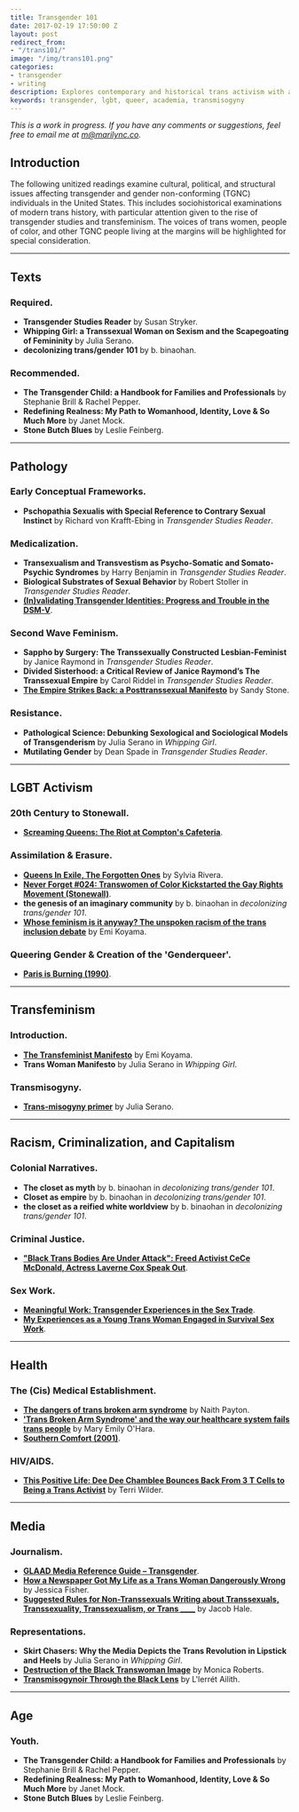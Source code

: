 ```yaml
---
title: Transgender 101
date: 2017-02-19 17:50:00 Z
layout: post
redirect_from:
- "/trans101/"
image: "/img/trans101.png"
categories:
- transgender
- writing
description: Explores contemporary and historical trans activism with a specific focus on trans women and transfeminisms.
keywords: transgender, lgbt, queer, academia, transmisogyny
---
```


*This is a work in progress. If you have any comments or suggestions, feel free to email me at [m@marilync.co](mailto:m@marilync.co).*

## Introduction
The following unitized readings examine cultural, political, and structural issues affecting transgender and gender non-conforming (TGNC) individuals in the United States. This includes sociohistorical examinations of modern trans history, with particular attention given to the rise of transgender studies and transfeminism. The voices of trans women, people of color, and other TGNC people living at the margins will be highlighted for special consideration.

<hr class="large">

## Texts
### Required.
* **Transgender Studies Reader** by Susan Stryker.
* **Whipping Girl: a Transsexual Woman on Sexism and the Scapegoating of Femininity** by Julia Serano.
* **decolonizing trans/gender 101** by b. binaohan.

### Recommended.
* **The Transgender Child: a Handbook for Families and Professionals** by Stephanie Brill & Rachel Pepper.
* **Redefining Realness: My Path to Womanhood, Identity, Love & So Much More** by Janet Mock.
* **Stone Butch Blues** by Leslie Feinberg.

<hr class="large">

## Pathology
### Early Conceptual Frameworks.
* **Pschopathia Sexualis with Special Reference to Contrary Sexual Instinct** by Richard von Krafft-Ebing in *Transgender Studies Reader*.

### Medicalization.
* **Transexualism and Transvestism as Psycho-Somatic and Somato-Psychic Syndromes** by Harry Benjamin in *Transgender Studies Reader*.
* **Biological Substrates of Sexual Behavior** by Robert Stoller in *Transgender Studies Reader*.
* [**(In)validating Transgender Identities: Progress and Trouble in the DSM-V**](http://www.thetaskforce.org/invalidating-transgender-identities-progress-and-trouble-in-the-dsm-5/).

### Second Wave Feminism.
* **Sappho by Surgery: The Transsexually Constructed Lesbian-Feminist** by Janice Raymond in *Transgender Studies Reader*.
* **Divided Sisterhood: a Critical Review of Janice Raymond’s The Transsexual Empire** by Carol Riddel in *Transgender Studies Reader*.
* [**The Empire Strikes Back: a Posttranssexual Manifesto**](http://sandystone.com/empire-strikes-back.pdf) by Sandy Stone.

### Resistance.
* **Pathological Science: Debunking Sexological and Sociological Models of Transgenderism** by Julia Serano in *Whipping Girl*.
* **Mutilating Gender** by Dean Spade in *Transgender Studies Reader*.

<hr class="large">

## LGBT Activism
### 20th Century to Stonewall.
* [**Screaming Queens: The Riot at Compton's Cafeteria**](http://www.imdb.com/title/tt0464189/).

### Assimilation & Erasure.
* [**Queens In Exile, The Forgotten Ones**](http://xa.yimg.com/kq/groups/21904777/1703979022/name/Rivera+article%5D.pdf) by Sylvia Rivera.
* [**Never Forget #024: Transwomen of Color Kickstarted the Gay Rights Movement (Stonewall)**](http://www.thevisibilityproject.com/2016/05/26/never-forget-transwomen-of-color-kickstarted-the-gay-rights-movement-stonewall-uprising/).
* **the genesis of an imaginary community** by b. binaohan in *decolonizing trans/gender 101*.
* [**Whose feminism is it anyway? The unspoken racism of the trans inclusion debate**](http://eminism.org/readings/pdf-rdg/whose-feminism.pdf) by Emi Koyama.

### Queering Gender & Creation of the 'Genderqueer'.
* [**Paris is Burning (1990)**](http://www.imdb.com/title/tt0100332/).

<hr class="large">

## Transfeminism
### Introduction.
* [**The Transfeminist Manifesto**](http://eminism.org/readings/pdf-rdg/tfmanifesto.pdf) by Emi Koyama.
* **Trans Woman Manifesto** by Julia Serano in *Whipping Girl*.

### Transmisogyny.
* [**Trans-misogyny primer**](https://www.juliaserano.com/av/TransmisogynyPrimer-Serano.pdf) by Julia Serano.

<hr class="large">

## Racism, Criminalization, and Capitalism
### Colonial Narratives.
* **The closet as myth** by b. binaohan in *decolonizing trans/gender 101*.
* **Closet as empire** by b. binaohan in *decolonizing trans/gender 101*.
* **the closet as a reified white worldview** by b. binaohan in *decolonizing trans/gender 101*.

### Criminal Justice.
* [**"Black Trans Bodies Are Under Attack": Freed Activist CeCe McDonald, Actress Laverne Cox Speak Out**](https://www.democracynow.org/2014/2/19/black_trans_bodies_are_under_attack).

### Sex Work.
* [**Meaningful Work: Transgender Experiences in the Sex Trade**](http://www.transequality.org/sites/default/files/Meaningful%20Work-Full%20Report_FINAL_3.pdf).
* [**My Experiences as a Young Trans Woman Engaged in Survival Sex Work**](http://janetmock.com/2014/01/30/janet-mock-sex-work-experiences/).

<hr class="large">

## Health
### The (Cis) Medical Establishment.
* [**The dangers of trans broken arm syndrome**](http://www.pinknews.co.uk/2015/07/09/feature-the-dangers-of-trans-broken-arm-syndrome/) by Naith Payton.
* [**'Trans Broken Arm Syndrome' and the way our healthcare system fails trans people**](http://www.dailydot.com/irl/trans-broken-arm-syndrome-healthcare/) by Mary Emily O'Hara.
* [**Southern Comfort (2001)**](http://www.imdb.com/title/tt0276515/).

### HIV/AIDS.
* [**This Positive Life: Dee Dee Chamblee Bounces Back From 3 T Cells to Being a Trans Activist**](http://www.thebody.com/content/72531/this-positive-life-dee-dee-chamblee-bounces-back-f.html) by Terri Wilder.

<hr class="large">

## Media
### Journalism.
* [**GLAAD Media Reference Guide – Transgender**](http://www.glaad.org/reference/transgender).
* [**How a Newspaper Got My Life as a Trans Woman Dangerously Wrong**](http://www.theestablishment.co/2016/08/24/how-did-a-newspaper-got-my-life-as-a-trans-woman-so-wrong/) by Jessica Fisher.
* [**Suggested Rules for Non-Transsexuals Writing about Transsexuals, Transsexuality, Transsexualism, or Trans ____**](https://sandystone.com/hale.rules.html) by Jacob Hale.

### Representations.
* **Skirt Chasers: Why the Media Depicts the Trans Revolution in Lipstick and Heels** by Julia Serano in *Whipping Girl*.
* [**Destruction of the Black Transwoman Image**](http://transgriot.blogspot.com/2008/05/destruction-of-black-transwoman-image.html) by Monica Roberts.
* [**Transmisogynoir Through the Black Lens**](http://www.llerret.com/transmisogynoir-within-the-black-community/) by L'lerrét Ailith.

<hr class="large">

## Age
### Youth.
* **The Transgender Child: a Handbook for Families and Professionals** by Stephanie Brill & Rachel Pepper.
* **Redefining Realness: My Path to Womanhood, Identity, Love & So Much More** by Janet Mock.
* **Stone Butch Blues** by Leslie Feinberg.

